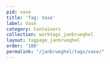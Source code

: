 ```yaml
---
pid: vase
title: 'Tag: Vase'
label: Vase
category: Containers
collection: worktags_janbrueghel
layout: tagpage_janbrueghel
order: '180'
permalink: "/janbrueghel/tags/vase/"
---
```

